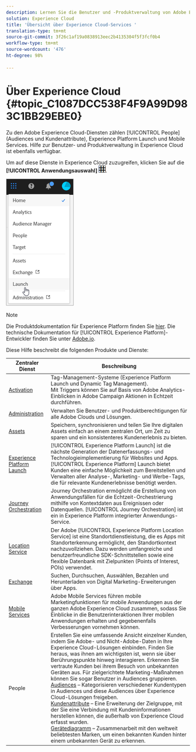 ```yaml
---
description: Lernen Sie die Benutzer und -Produktverwaltung von Adobe Experience Cloud, Personen (Audiences und Kundenattribute), Journey Orchestration, Angebote, Places, Experience Platform Launch und Mobile Services kennen.
solution: Experience Cloud
title: 'Übersicht über Experience Cloud-Services '
translation-type: tm+mt
source-git-commit: 3f26c1af19a0838913eec2b4135304f5f3fcf0b4
workflow-type: tm+mt
source-wordcount: '476'
ht-degree: 98%

---
```



# Über Experience Cloud {#topic_C1087DCC538F4F9A99D983C1BB29EBE0}

Zu den Adobe Experience Cloud-Diensten zählen [!UICONTROL People] (Audiences und Kundenattribute), Experience Platform Launch und Mobile Services. Hilfe zur Benutzer- und Produktverwaltung in Experience Cloud ist ebenfalls verfügbar.

Um auf diese Dienste in Experience Cloud zuzugreifen, klicken Sie auf die **[!UICONTROL Anwendungsauswahl]**
![](assets/menu-icon.png).

![](assets/platform-core-services.png)

>[!NOTE]
>
>Die Produktdokumentation für Experience Platform finden Sie [hier](https://docs.adobe.com/content/help/de-DE/experience-platform/landing/home.html). Die technische Dokumentation für [!UICONTROL Experience Platform]-Entwickler finden Sie unter [Adobe.io](https://www.adobe.io/apis/experienceplatform/home/services.html).

Diese Hilfe beschreibt die folgenden Produkte und Dienste:

| Zentraler Dienst | Beschreibung |
|--- |--- |
| [Activation](activation/activation.md) | Tag-Management-Systeme (Experience Platform Launch und Dynamic Tag Management).<br>Mit Triggers können Sie auf Basis von Adobe Analytics-Einblicken in Adobe Campaign Aktionen in Echtzeit durchführen. |
| [Administration](admin-getting-started/admin-getting-started.md) | Verwalten Sie Benutzer- und Produktberechtigungen für alle Adobe Clouds und Lösungen. |
| [Assets](experience-cloud-assets/experience-cloud-assets.md) | Speichern, synchronisieren und teilen Sie Ihre digitalen Assets einfach an einem zentralen Ort, um Zeit zu sparen und ein konsistenteres Kundenerlebnis zu bieten. |
| [Experience Platform Launch](https://docs.adobe.com/content/help/de-DE/launch/using/overview.html) | [!UICONTROL Experience Platform Launch] ist die nächste Generation der Datenerfassungs- und Technologieimplementierung für Websites und Apps. [!UICONTROL Experience Platform] Launch bietet Kunden eine einfache Möglichkeit zum Bereitstellen und Verwalten aller Analyse-, Marketing- und Werbe-Tags, die für relevante Kundenerlebnisse benötigt werden. |
| [Journey Orchestration](https://docs.adobe.com/content/help/de-DE/journeys/using/journey-orchestration-home.html) | Journey Orchestration ermöglicht die Erstellung von Anwendungsfällen für die Echtzeit-Orchestrierung mithilfe von Kontextdaten aus Ereignissen oder Datenquellen. [!UICONTROL Journey Orchestration] ist ein in Experience Platform integrierter Anwendungs-Service. |
| [Location Service](https://docs.adobe.com/content/help/de-DE/places/using/home.html) | Der Adobe [!UICONTROL Experience Platform Location Service] ist eine Standortdienstleistung, die es Apps mit Standorterkennung ermöglicht, den Standortkontext nachzuvollziehen. Dazu werden umfangreiche und benutzerfreundliche SDK-Schnittstellen sowie eine flexible Datenbank mit Zielpunkten (Points of Interest, POIs) verwendet. |
| [Exchange](exchange.md) | Suchen, Durchsuchen, Auswählen, Bezahlen und Herunterladen von Digital Marketing-Erweiterungen über Apps. |
| [Mobile Services](https://docs.adobe.com/content/help/de-DE/mobile-services/using/home.html) | Adobe Mobile Services führen mobile Marketingfunktionen für mobile Anwendungen aus der ganzen Adobe Experience Cloud zusammen, sodass Sie Einblicke in die Benutzerinteraktionen Ihrer mobilen Anwendungen erhalten und gegebenenfalls Verbesserungen vornehmen können. |
| People | Erstellen Sie eine umfassende Ansicht einzelner Kunden, indem Sie Adobe- und Nicht-Adobe-Daten in Ihre Experience Cloud-Lösungen einbinden. Finden Sie heraus, was ihnen am wichtigsten ist, wenn sie über Berührungspunkte hinweg interagieren. Erkennen Sie vertraute Kunden bei ihrem Besuch von unbekannten Geräten aus. Für zielgerichtete Marketing-Maßnahmen können Sie sogar Benutzer in Audiences gruppieren.<br>[Audiences](audience-library/audience-library.md) – Kategorisieren verschiedener Kundentypen in Audiences und diese Audiences über Experience Cloud-Lösungen freigeben.<br>[Kundenattribute](attributes/attributes.md) – Eine Erweiterung der Zielgruppe, mit der Sie eine Verbindung mit Kundeninformationen herstellen können, die außerhalb von Experience Cloud erfasst wurden.<br>[Gerätediagramm](https://landing.adobe.com/en/na/events/summit/275658-summit-co-op.html) – Zusammenarbeit mit den weltweit beliebtesten Marken, um einen bekannten Kunden hinter einem unbekannten Gerät zu erkennen. |

